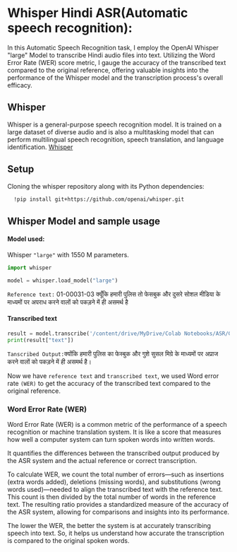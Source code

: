 
# Whisper Hindi ASR(Automatic speech recognition):

In this Automatic Speech Recognition task, I employ the OpenAI Whisper "large" Model to transcribe Hindi audio files into text. Utilizing the Word Error Rate (WER) score metric, I gauge the accuracy of the transcribed text compared to the original reference, offering valuable insights into the performance of the Whisper model and the transcription process's overall efficacy.





## Whisper

Whisper is a general-purpose speech recognition model. It is trained on a large dataset of diverse audio and is also a multitasking model that can perform multilingual speech recognition, speech translation, and language identification. [Whisper](https://github.com/openai/whisper/tree/main)
## Setup

Cloning the whisper repository along with its Python dependencies:

```bash
  !pip install git+https://github.com/openai/whisper.git
```
    
## Whisper Model and sample usage

#### Model used: 
Whisper `"large"` with 1550 M parameters.

```python
import whisper

model = whisper.load_model("large")
```


`Reference text:` 01-00031-03 क्यूँकि हमारी पुलिस तो फेसबुक और दुसरे सोशल मीडिया के माध्यमों पर अपराध करने वालों को पकड़ने में ही असमर्थ है

#### Transcribed text
```python
result = model.transcribe('/content/drive/MyDrive/Colab Notebooks/ASR/GV_Eval_3h/Audio/01-00031-03.mp3',language='hi')
print(result["text"])
```
`Tanscribed Output:`क्योंकि हमारी पुलिस का फेस्बुक और गुशे सुसल मिग्रे के माध्यमों पर अप्राज करने वालों को पकड़ने में ही असमर्थ है।

Now we have `reference text` and `transcribed text`, we used Word error rate `(WER)` to get the accuracy of the transcribed text compared to the original reference.

### Word Error Rate (WER)
Word Error Rate (WER) is a common metric of the performance of a speech recognition or machine translation system. It is like a score that measures how well a computer system can turn spoken words into written words. 

It quantifies the differences between the transcribed output produced by the ASR system and the actual reference or correct transcription.

To calculate WER, we count the total number of errors—such as insertions (extra words added), deletions (missing words), and substitutions (wrong words used)—needed to align the transcribed text with the reference text. This count is then divided by the total number of words in the reference text. The resulting ratio provides a standardized measure of the accuracy of the ASR system, allowing for comparisons and insights into its performance.

The lower the WER, the better the system is at accurately transcribing speech into text. So, it helps us understand how accurate the transcription is compared to the original spoken words.